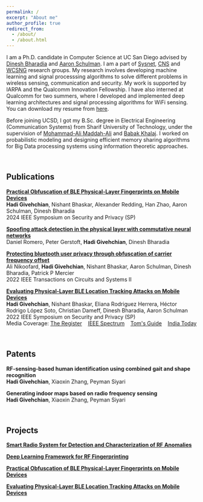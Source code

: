 ```yaml
---
permalink: /
excerpt: "About me"
author_profile: true
redirect_from: 
  - /about/
  - /about.html
---
```


I am a Ph.D. candidate in Computer Science at UC San Diego advised by [Dinesh Bharadia](https://www.google.com/url?q=http%3A%2F%2Fweb.eng.ucsd.edu%2F~dineshb%2F&sa=D) and [Aaron Schulman](https://www.google.com/url?q=http%3A%2F%2Fcseweb.ucsd.edu%2F~schulman%2F&sa=D). I am a part of [Sysnet](https://www.google.com/url?q=http%3A%2F%2Fwww.sysnet.ucsd.edu%2Fsysnet%2F&sa=D), [CNS](https://www.google.com/url?q=https%3A%2F%2Fcns.ucsd.edu&sa=D) and [WCSNG](https://www.google.com/url?q=http%3A%2F%2Fwcsng.ucsd.edu%2Findex.html&sa=D) research groups. My research involves developing machine learning and signal processsing algorithms to solve different problems in wireless sensing, communication and security. My work is supported by IARPA and the Qualcomm Innovation Fellowship. I have also interned at Qualcomm for two summers, where I developed and implemented deep learning architectures and signal processing algorithms for WiFi sensing. You can download my resume from [here](http://HadiGivehchian.github.io/files/Resume_webpage.pdf).
<br>

Before joining UCSD, I got my B.Sc. degree in Electrical Engineering (Communication Systems) from Sharif University of Technology, under the supervision of [Mohammad-Ali Maddah-Ali](https://scholar.google.com/citations?user=CFIJZwoAAAAJ&hl=en) and [Babak Khalaj](https://www.google.com/url?q=http%3A%2F%2Fsharif.edu%2F~khalaj%2F&sa=D). I worked on probabilistic modeling and designing efficient memory sharing algorithms for Big Data processing systems using information theoretic approaches.

<br>

## Publications

[**Practical Obfuscation of BLE Physical-Layer Fingerprints on Mobile Devices**](http://HadiGivehchian.github.io/files/oakland24_phyobfuscation.pdf) <br>
**Hadi Givehchian**, Nishant Bhaskar, Alexander Redding, Han Zhao, Aaron Schulman, Dinesh Bharadia <br>
2024 IEEE Symposium on Security and Privacy (SP)

[**Spoofing attack detection in the physical layer with commutative neural networks**](https://arxiv.org/pdf/2211.04269.pdf) <br>
Daniel Romero, Peter Gerstoft, **Hadi Givehchian**, Dinesh Bharadia

[**Protecting bluetooth user privacy through obfuscation of carrier frequency offset**](https://ieeexplore.ieee.org/abstract/document/9926141) <br>
Ali Nikoofard, **Hadi Givehchian**, Nishant Bhaskar, Aaron Schulman, Dinesh Bharadia, Patrick P Mercier <br>
2022 IEEE Transactions on Circuits and Systems II

[**Evaluating Physical-Layer BLE Location Tracking Attacks on Mobile Devices**](https://ieeexplore.ieee.org/abstract/document/9833758) <br>
**Hadi Givehchian**, Nishant Bhaskar, Eliana Rodriguez Herrera, Héctor Rodrigo López Soto, Christian Dameff, Dinesh Bharadia, Aaron Schulman <br>
2022 IEEE Symposium on Security and Privacy (SP) <br>
Media Coverage: [The Register](https://www.theregister.com/2021/10/22/bluetooth_tracking_device/) 
&nbsp;&nbsp;
[IEEE Spectrum](https://spectrum.ieee.org/bluetooth-security)
&nbsp;&nbsp;
[Tom's Guide](https://www.tomsguide.com/news/bluetooth-device-tracking)
&nbsp;&nbsp;
[India Today](https://www.indiatoday.in/technology/news/story/bluetooth-on-phone-can-reveal-the-location-of-a-user-a-new-study-finds-1874760-2021-11-09)

<br>

## Patents
**RF-sensing-based human identification using combined gait and shape recognition** <br>
**Hadi Givehchian**, Xiaoxin Zhang, Peyman Siyari

**Generating indoor maps based on radio frequency sensing** <br>
**Hadi Givehchian**, Xiaoxin Zhang, Peyman Siyari

<br>

## Projects


[**Smart Radio System for Detection and Characterization of RF Anomalies**](/projects/spectrum_anomaly)

[**Deep Learning Framework for RF Fingerprinting**](/projects/DL_Fingerprinting)

[**Practical Obfuscation of BLE Physical-Layer Fingerprints on Mobile Devices**](/projects/phyobfuscation)

[**Evaluating Physical-Layer BLE Location Tracking Attacks on Mobile Devices**](/projects/ble_fingerprinting)



<!---
## Current Projects



**Smart Radio System for Detection and Characterization of RF Anomalies**
* Data security is a vital and challenging task, specifically in the environments where the data owner does not have much control over. One possible indicator of breach or compromise of data is unexpected radio frequency (RF) transmissions. In this project, we design and implement a system that automatically detects and characterizes anomalous signals across the 6 GHz RF spectrum. To detect and separate the signals, we represent the problem as a non-negative matrix factorization problem and decompose the power spectral density (PSD) to base patterns representing different arbitrary activities in the RF spectrum. To characterize signals, we apply cyclo-stationary signal processing algorithms (e.g., spectral correlation density) to the complex RF signal and feed the resulting image as the input to a neural network. We use a transformer network trained with metric learning to infer the characteristics of the signal such as modality and modulation.

<br>

**Deep Learning Framework for RF Fingerprinting**
* Hardware imperfections caused by manufacturing process leave a unique fingerprint in the signal sent by IoT devices, making it possible to identify devices even from the same make and model. However, different wireless signals (Wi-Fi, BLE, ZigBee, etc.) demand different algorithms to estimate such imperfection from the received signal. In addition, these imperfections are usually minuscule, and hard to measure accurately and fine enough to identify a large number of devices. In this project, we develop a deep learning framework that can be trained on an arbitrary wireless technology, and extract distinguishable fingerprints from these signals to uniquely identify and/or verify a large number of transmitter devices. We use deep metric learning to learn feature embeddings with low within-class and high inter-class variance, so that we can distinguish a large number of devices. Once the network is trained on a set of devices, it can be used as a feature extractor to detect new un-seen devices. Further, we use data augmentation and ensemble of signal slices to make the embeddings robust to wireless channel conditions and packet contents, and use domain adaptation to map the learned embeddings across different receivers. We also use the perfect signal (without hardware imperfections) as the input during training so that the network can learn the hardware imperfection embeddings easier for any type of modulation and wireless protocol. The intuition is that the distortion caused by hardware imperfections  can be modeled as a function applied to the perfect signal. The network can be trained to approximate this function and estimate the hardware imperfection embeddings.

<p align="center">
 <img src="http://HadiGivehchian.github.io/images/test_tsne.jpg" alt="train_perf_fig" width="400"/>
    <br>
    <em>TSNE of the fingerprint embeddings for WiFi transmitters.</em>
</p>

-->




<!---
## News

* July 2023: [IEEE S&P (Oakland) 2024 paper](http://HadiGivehchian.github.io/files/oakland24_phyobfuscation.pdf) accepted on Practical Obfuscation of BLE Physical-Layer Fingerprints on Mobile Devices.
* March 2023: Our team successfully passed phase 1 of [SCISRS](https://www.iarpa.gov/research-programs/scisrs) program. This was a year-long effort to build an end-to-end system to automatically detect and characterize RF anomalies in complex RF environments using machine learning and signal processing.
* Oct 2022: [TCAS-II paper](https://ieeexplore.ieee.org/abstract/document/9926141) accepted on Protecting bluetooth user privacy through obfuscation of carrier frequency offset.
* July 2021: [IEEE S&P (Oakland) 2022 paper](https://ieeexplore.ieee.org/abstract/document/9833758) accepted on Evaluating physical-layer ble location tracking attacks on mobile devices.
* June 2021: I am returning to Qualcomm for summer internship. I will work on human gait and shape recognition using Wi-Fi RF sensing and deep learning.
* May 2021: I received my master's degree.
* June 2020: I am joining Qualcomm for summer internship. I will work on indoor map generation using Wi-Fi RF sensing and deep learning.
* May 2019: We won the [Qualcomm Innovation Fellowship 2019](https://www.qualcomm.com/research/university-relations/innovation-fellowship/winners).
-->

